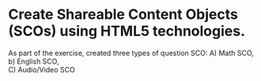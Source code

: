 # Create Shareable Content Objects (SCOs) using HTML5 technologies. 
As part of the exercise, created three types of question SCO:
A) Math SCO, 
b) English SCO,  
C) Audio/Video SCO
